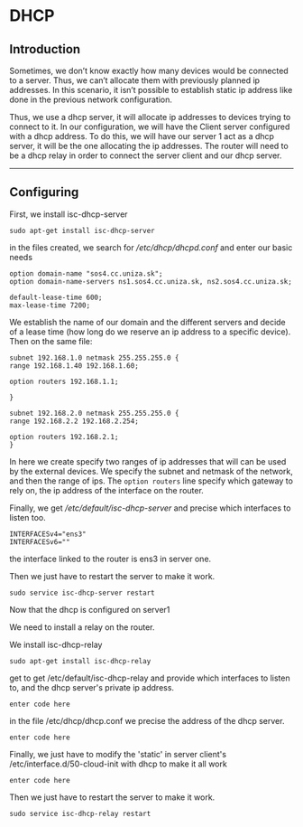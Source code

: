 # DHCP

## Introduction

Sometimes, we don’t know exactly how many devices would be connected to a server. Thus, we can’t allocate them with previously planned ip addresses. In this scenario, it isn’t possible to establish static ip address like done in the previous network configuration.

Thus, we use a dhcp server, it will allocate ip addresses to devices trying to connect to it.
In our configuration, we will have the Client server configured with a dhcp address.
To do this, we will have our server 1 act as a dhcp server, it will be the one allocating the ip addresses. The router will need to be a dhcp relay in order to connect the server client and our dhcp server.

---

## Configuring

First, we install isc-dhcp-server

```
sudo apt-get install isc-dhcp-server
```

in the files created, we search for _/etc/dhcp/dhcpd.conf_ and enter our basic needs

```
option domain-name "sos4.cc.uniza.sk";
option domain-name-servers ns1.sos4.cc.uniza.sk, ns2.sos4.cc.uniza.sk;

default-lease-time 600;
max-lease-time 7200;
```

We establish the name of our domain and the different servers and decide of a lease time (how long do we reserve an ip address to a specific device).
Then on the same file:

```
subnet 192.168.1.0 netmask 255.255.255.0 {
range 192.168.1.40 192.168.1.60;

option routers 192.168.1.1;

}

subnet 192.168.2.0 netmask 255.255.255.0 {
range 192.168.2.2 192.168.2.254;

option routers 192.168.2.1;
}
```

In here we create specify two ranges of ip addresses that will can be used by the external devices. We specify the subnet and netmask of the network, and then the range of ips.
The `option routers` line specify which gateway to rely on, the ip address of the interface on the router.

Finally, we get _/etc/default/isc-dhcp-server_
and precise which interfaces to listen too.

```
INTERFACESv4="ens3"
INTERFACESv6=""
```

the interface linked to the router is ens3 in server one.

Then we just have to restart the server to make it work.

```
sudo service isc-dhcp-server restart
```

Now that the dhcp is configured on server1

We need to install a relay on the router.

We install isc-dhcp-relay

```
sudo apt-get install isc-dhcp-relay
```

get to get /etc/default/isc-dhcp-relay
and provide which interfaces to listen to, and the dhcp server's private ip address.

```
enter code here
```

in the file /etc/dhcp/dhcp.conf we precise the address of the dhcp server.

```
enter code here
```

Finally, we just have to modify the 'static' in server client's /etc/interface.d/50-cloud-init with dhcp to make it all work

```
enter code here
```

Then we just have to restart the server to make it work.

```
sudo service isc-dhcp-relay restart
```
